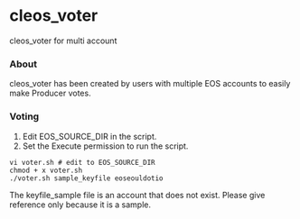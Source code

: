 # cleos_voter
cleos_voter for multi account

### About
cleos_voter has been created by users with multiple EOS accounts to easily make Producer votes.

### Voting
1. Edit EOS_SOURCE_DIR in the script.
2. Set the Execute permission to run the script.
```
vi voter.sh # edit to EOS_SOURCE_DIR 
chmod + x voter.sh
./voter.sh sample_keyfile eoseouldotio
```
The keyfile_sample file is an account that does not exist.
Please give reference only because it is a sample.
